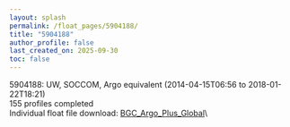 ```yaml
---
layout: splash
permalink: /float_pages/5904188/
title: "5904188"
author_profile: false
last_created_on: 2025-09-30
toc: false
---
```

 
5904188: UW, SOCCOM, Argo equivalent (2014-04-15T06:56 to 2018-01-22T18:21)\
155 profiles completed\
Individual float file download: [BGC_Argo_Plus_Global](https://ftp.soest.hawaii.edu/bgc_argo_plus/Individual_Floats/outliers_removed/5904188_Sprof_processed.nc)\
